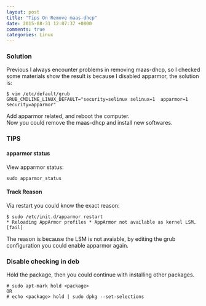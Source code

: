 ```yaml
---
layout: post
title: "Tips On Remove maas-dhcp"
date: 2015-08-31 12:07:37 +0800
comments: true
categories: Linux
---
```

### Solution
Previous I always encounter problems in removing maas-dhcp, so I checked some materials
show the result is because I disabled apparmor, the solution is:    

```
$ vim /etc/default/grub
GRUB_CMDLINE_LINUX_DEFAULT="security=selinux selinux=1  apparmor=1 security=apparmor"
```
Add apparmor related, and reboot the computer.    
Now you could remove the maas-dhcp and install new softwares.   

### TIPS
#### apparmor status
View apparmor status:    

```
sudo apparmor_status
```
#### Track Reason
Via restart you could know the exact reason:   

```
$ sudo /etc/init.d/apparmor restart
* Reloading AppArmor profiles * AppArmor not available as kernel LSM.
[fail]
```
The reason is because the LSM is not avaiable, by editing the grub configuration you
could enable apparmor again.   

### Disable checking in deb
Hold the package, then you could continue with installing other packages.   

```
# sudo apt-mark hold <package>
OR
# echo <package> hold | sudo dpkg --set-selections
```


